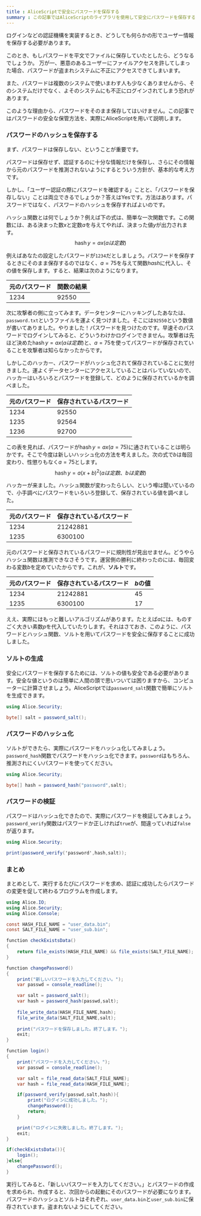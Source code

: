 ```yaml
---
title : AliceScriptで安全にパスワードを保存する
summary : この記事ではAliceScriptのライブラリを使用して安全にパスワードを保存する方法について説明します。
---
```


ログインなどの認証機構を実装するとき、どうしても何らかの形でユーザー情報を保存する必要があります。

このとき、もしパスワードを平文でファイルに保存していたとしたら、どうなるでしょうか。
万が一、悪意のあるユーザーにファイルアクセスを許してしまった場合、パスワードが盗まれシステムに不正にアクセスできてしまいます。

また、パスワードは複数のシステムで使いまわす人も少なくありませんから、そのシステムだけでなく、よそのシステムにも不正にログインされてしまう恐れがあります。

このような理由から、パスワードをそのまま保存してはいけません。この記事ではパスワードの安全な保管方法を、実際にAliceScriptを用いて説明します。

### パスワードのハッシュを保存する
まず、パスワードは保存しない、ということが重要です。

パスワードは保存せず、認証するのに十分な情報だけを保存し、さらにその情報から元のパスワードを推測されないようにするとういう方針が、基本的な考え方です。

しかし、「ユーザー認証の際にパスワードを確認する」ことと、「パスワードを保存しない」ことは両立できるでしょうか？答えはYesです。方法はあります。パスワードではなく、パスワードのハッシュを保存すればよいのです。

ハッシュ関数とは何でしょうか？例えば下の式は、簡単な一次関数です。この関数には、ある決まった数$x$と定数$a$を与えてやれば、決まった値$y$が出力されます。
$$
\operatorname{hash} y = ax (aは定数)
$$

例えばあなたの設定したパスワードが`1234`だとしましょう。パスワードを保存するときにそのまま保存するのではなく、$a=75$を与えて関数$hash$に代入し、その値を保存します。すると、結果は次のようになります。

|元のパスワード|関数の結果|
|---|---|
|1234|92550|

次に攻撃者の側に立ってみます。データセンターにハッキングしたあなたは、`password.txt`というファイルを運よく見つけました。そこには`92550`という数値が書いてありました。やりました！パスワードを見つけたのです。早速そのパスワードでログインしてみると、どういうわけかログインできません。攻撃者は先ほど決めた$\operatorname{hash} y = ax (aは定数)$と、$a=75$を使ってパスワードが保存されていることを攻撃者は知らなかったからです。

しかしこのハッカー、パスワードがハッシュ化されて保存されていることに気付きました。運よくデータセンターにアクセスしていることはバレていないので、ハッカーはいろいろとパスワードを登録して、どのように保存されているかを調べました。

|元のパスワード|保存されているパスワード|
|---|---|
|1234|92550|
|1235|92564|
|1236|92700|

この表を見れば、パスワードが$\operatorname{hash} y = ax (a=75)$に通されていることは明らかです。そこで今度は新しいハッシュ化の方法を考えました。次の式で$b$は毎回変わり、性懲りもなく$a=75$とします。
$$
\operatorname{hash} y = a(x+b)^2 (aは定数、bは変数)
$$

ハッカーが来ました。ハッシュ関数が変わったらしい、という噂は聞いているので、小手調べにパスワードをいろいろ登録して、保存されている値を調べました。

|元のパスワード|保存されているパスワード|
|---|---|
|1234|21242881|
|1235|6300100|

元のパスワードと保存されているパスワードに規則性が見出せません。どうやらハッシュ関数は推測できなさそうです。運営側の勝利に終わったのには、毎回変わる変数$b$を定めていたからです。これが、**ソルト**です。

|元のパスワード|保存されているパスワード|$b$の値|
|---|---|---|
|1234|21242881|45|
|1235|6300100|17|

ええ、実際にはもっと難しいアルゴリズムがあります。たとえば$a$には、ものすごく大きい素数$p$を代入していたりします。それはさておき、このように、パスワードとハッシュ関数、ソルトを用いてパスワードを安全に保存することに成功しました。

### ソルトの生成
安全にパスワードを保存するためには、ソルトの値も安全である必要があります。安全な値というのは簡単に人間の頭で思いついては困りますから、コンピューターに計算させましょう。AliceScriptでは`password_salt`関数で簡単にソルトを生成できます。

```cs title="AliceScript"
using Alice.Security;

byte[] salt = password_salt();
```
### パスワードのハッシュ化
ソルトができたら、実際にパスワードをハッシュ化してみましょう。`password_hash`関数でパスワードをハッシュ化できます。`password`はもちろん、推測されにくいパスワードを使ってください。

```cs title="AliceScript"
using Alice.Security;

byte[] hash = password_hash("password",salt);
```

### パスワードの検証
パスワードはハッシュ化できたので、実際にパスワードを検証してみましょう。`password_verify`関数はパスワードか正しければ`true`が、間違っていれば`false`が返ります。

```cs title="AliceScript"
using Alice.Security;

print(password_verify('password',hash,salt));
```

### まとめ
まとめとして、実行するたびにパスワードを求め、認証に成功したらパスワードの変更を促して終わるプログラムを作成します。

```cs title="login.alice"
using Alice.IO;
using Alice.Security;
using Alice.Console;

const HASH_FILE_NAME = "user_data.bin";
const SALT_FILE_NAME = "user_sub.bin";

function checkExistsData()
{
    return file_exists(HASH_FILE_NAME) && file_exists(SALT_FILE_NAME);
}

function changePassword()
{
    print("新しいパスワードを入力してください。");
    var passwd = console_readline();

    var salt = password_salt();
    var hash = password_hash(passwd,salt);
    
    file_write_data(HASH_FILE_NAME,hash);
    file_write_data(SALT_FILE_NAME,salt);
    
    print("パスワードを保存しました。終了します。");
    exit;
}

function login()
{
    print("パスワードを入力してください。");
    var passwd = console_readline();

    var salt = file_read_data(SALT_FILE_NAME);
    var hash = file_read_data(HASH_FILE_NAME);

    if(password_verify(passwd,salt,hash)){
        print("ログインに成功しました。");
        changePassword();
        return;
    }

    print("ログインに失敗しました。終了します。");
    exit;
}

if(checkExistsData()){
    login();
}else{
    changePassword();
}
```

実行してみると、「新しいパスワードを入力してください。」とパスワードの作成を求められ、作成すると、次回からの起動にそのパスワードが必要になります。パスワードのハッシュとソルトはそれぞれ、`user_data.bin`と`user_sub.bin`に保存されています。盗まれないようにしてください。